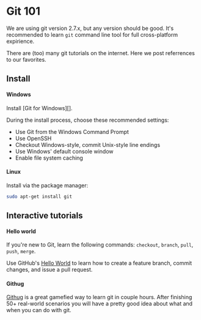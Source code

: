 # Git 101

We are using git version 2.7.x, but any version should be good.
It's recommended to learn `git` command line tool for full cross-platform expirience.

There are (too) many git tutorials on the internet.
Here we post referrences to our favorites.

## Install

#### Windows

Install [Git for Windows][].

During the install process, choose these recommended settings:

* Use Git from the Windows Command Prompt
* Use OpenSSH
* Checkout Windows-style, commit Unix-style line endings
* Use Windows' default console window
* Enable file system caching

#### Linux

Install via the package manager:

```sh
sudo apt-get install git
```

## Interactive tutorials

#### Hello world

If you're new to Git, learn the following commands: `checkout`, `branch`,
`pull`, `push`, `merge`.

Use GitHub's [Hello World][] to learn how to create a feature branch, commit
changes, and issue a pull request.

[hello world]: https://guides.github.com/activities/hello-world/

#### Githug

[Githug](https://github.com/Gazler/githug) is a great gamefied way to learn git in couple hours.
After finishing 50+ real-world scenarios you will have a pretty good idea about what and when you can do with git.
